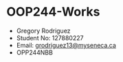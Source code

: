 # OOP244-Works
- Gregory Rodriguez
- Student No: 127880227
- Email: grodriguez13@myseneca.ca
- OPP244NBB
